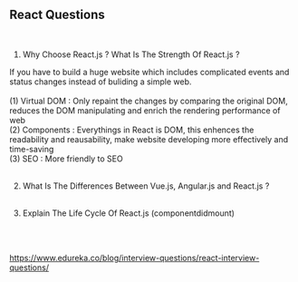 ## React Questions
<br/>

1. Why Choose React.js ? What Is The Strength Of React.js ?

If you have to build a huge website which includes complicated events and status changes instead of buliding a simple web.<br /><br/>
(1) Virtual DOM : Only repaint the changes by comparing the original DOM, reduces the DOM manipulating and enrich the rendering performance of web</br>
(2) Components : Everythings in React is DOM, this enhences the readability and reausability, make website developing more effectively and time-saving</br>
(3) SEO : More friendly to SEO
<br/><br/>


2. What Is The Differences Between Vue.js, Angular.js and React.js ?
<br/><br/>

3. Explain The Life Cycle Of React.js (componentdidmount)

<br/><br/>

https://www.edureka.co/blog/interview-questions/react-interview-questions/
